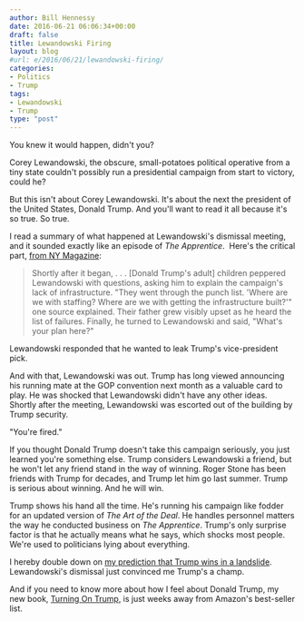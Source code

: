 ```yaml
---
author: Bill Hennessy
date: 2016-06-21 06:06:34+00:00
draft: false
title: Lewandowski Firing
layout: blog
#url: e/2016/06/21/lewandowski-firing/
categories:
- Politics
- Trump
tags:
- Lewandowski
- Trump
type: "post"
---
```


You knew it would happen, didn't you?

Corey Lewandowski, the obscure, small-potatoes political operative from a tiny state couldn't possibly run a presidential campaign from start to victory, could he?

But this isn't about Corey Lewandowski. It's about the next the president of the United States, Donald Trump. And you'll want to read it all because it's so true. So true.

I read a summary of what happened at Lewandowski's dismissal meeting, and it sounded exactly like an episode of _The Apprentice_.  Here's the critical part, [from NY Magazine](https://nymag.com/daily/intelligencer/2016/06/trump-kids-ousted-corey-lewandowski.html):



> Shortly after it began, . . . [Donald Trump's adult] children peppered Lewandowski with questions, asking him to explain the campaign's lack of infrastructure. "They went through the punch list. 'Where are we with staffing? Where are we with getting the infrastructure built?'" one source explained. Their father grew visibly upset as he heard the list of failures. Finally, he turned to Lewandowski and said, "What's your plan here?"

Lewandowski responded that he wanted to leak Trump's vice-president pick.

And with that, Lewandowski was out. Trump has long viewed announcing his running mate at the GOP convention next month as a valuable card to play. He was shocked that Lewandowski didn't have any other ideas. Shortly after the meeting, Lewandowski was escorted out of the building by Trump security.



"You're fired."

If you thought Donald Trump doesn't take this campaign seriously, you just learned you're something else. Trump considers Lewandowski a friend, but he won't let any friend stand in the way of winning. Roger Stone has been friends with Trump for decades, and Trump let him go last summer. Trump is serious about winning. And he will win.

Trump shows his hand all the time. He's running his campaign like fodder for an updated version of _The Art of the Deal_. He handles personnel matters the way he conducted business on _The Apprentice_. Trump's only surprise factor is that he actually means what he says, which shocks most people. We're used to politicians lying about everything.

I hereby double down on [my prediction that Trump wins in a landslide](https://hennessysview.com/2016/05/13/how-to-predict-trumps-landslide-win/). Lewandowski's dismissal just convinced me Trump's a champ.

And if you need to know more about how I feel about Donald Trump, my new book, [Turning On Trump](https://hennessysview.com/2016/06/01/what-the-world-needs-now-a-trump-book/), is just weeks away from Amazon's best-seller list.
